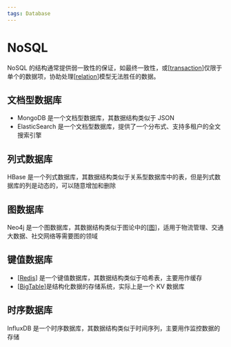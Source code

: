 ```yaml
---
tags: Database
---
```


# NoSQL

NoSQL 的结构通常提供弱一致性的保证，如最终一致性，或[[transaction]]仅限于单个的数据项，协助处理[[relation]]模型无法胜任的数据。

## 文档型数据库

- MongoDB 是一个文档型数据库，其数据结构类似于 JSON
- ElasticSearch 是一个文档型数据库，提供了一个分布式、支持多租户的全文搜索引擎

## 列式数据库

HBase 是一个列式数据库，其数据结构类似于关系型数据库中的表，但是列式数据库的列是动态的，可以随意增加和删除

## 图数据库

Neo4j 是一个图数据库，其数据结构类似于图论中的[[图]]，适用于物流管理、交通大数据、社交网络等需要图的领域

## 键值数据库

- [[Redis]] 是一个键值数据库，其数据结构类似于哈希表，主要用作缓存
- [[BigTable]]是结构化数据的存储系统，实际上是一个 KV 数据库

## 时序数据库

InfluxDB 是一个时序数据库，其数据结构类似于时间序列，主要用作监控数据的存储

[//begin]: # "Autogenerated link references for markdown compatibility"
[transaction]: <../database systems/transaction.md> "transaction"
[relation]: <../database systems/relation.md> "关系模型"
[图]: ../../algorithm/data_structure/图.md "图"
[redis]: ../../devops/redis.md "redis"
[bigtable]: ../../bigdata/Google/BigTable.md "BigTable @chang2008bigtable"
[//end]: # "Autogenerated link references"

